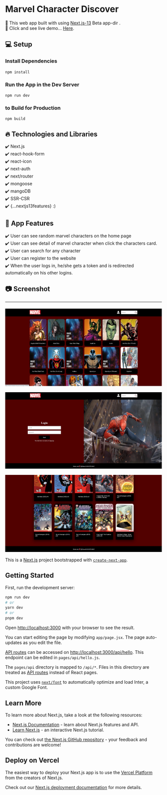 # Marvel Character Discover

🔸 This web app built with using [Next.js-13](https://nextjs.org/) Beta app-dir . <br>
🔸 Click and see live demo... [Here](https://marvel-character-discover.vercel.app/).

## 💻 Setup <br>

### Install Dependencies

```
npm install
```

### Run the App in the Dev Server

```
npm run dev
```

### to Build for Production

```
npm build
```

## 🔥 Technologies and Libraries <br>

✔️ Next.js <br>
✔️ react-hook-form <br>
✔️ react-icon <br>
✔️ next-auth <br>
✔️ next/router <br>
✔️ mongoose <br>
✔️ mangoDB <br>
✔️ SSR-CSR <br>
✔️ {...nextjs13features} :) <br>

## 🚀 App Features <br>

✔️ User can see random marvel characters on the home page <br>
✔️ User can see detail of marvel character when click the characters card. <br>
✔️ User can search for any character <br>
✔️ User can register to the website <br>
✔️ When the user logs in, he/she gets a token and is redirected automatically on his other logins.<br>

## 📷 Screenshot <hr>

<img src="./assets/photo/m1.jpg">
<br>
<br>
<img src="./assets/photo/m2.jpg">
<br>
<br>
<img src="./assets/photo/m3.jpg">

This is a [Next.js](https://nextjs.org/) project bootstrapped with [`create-next-app`](https://github.com/vercel/next.js/tree/canary/packages/create-next-app).

## Getting Started

First, run the development server:

```bash
npm run dev
# or
yarn dev
# or
pnpm dev
```

Open [http://localhost:3000](http://localhost:3000) with your browser to see the result.

You can start editing the page by modifying `app/page.jsx`. The page auto-updates as you edit the file.

[API routes](https://nextjs.org/docs/api-routes/introduction) can be accessed on [http://localhost:3000/api/hello](http://localhost:3000/api/hello). This endpoint can be edited in `pages/api/hello.js`.

The `pages/api` directory is mapped to `/api/*`. Files in this directory are treated as [API routes](https://nextjs.org/docs/api-routes/introduction) instead of React pages.

This project uses [`next/font`](https://nextjs.org/docs/basic-features/font-optimization) to automatically optimize and load Inter, a custom Google Font.

## Learn More

To learn more about Next.js, take a look at the following resources:

- [Next.js Documentation](https://nextjs.org/docs) - learn about Next.js features and API.
- [Learn Next.js](https://nextjs.org/learn) - an interactive Next.js tutorial.

You can check out [the Next.js GitHub repository](https://github.com/vercel/next.js/) - your feedback and contributions are welcome!

## Deploy on Vercel

The easiest way to deploy your Next.js app is to use the [Vercel Platform](https://vercel.com/new?utm_medium=default-template&filter=next.js&utm_source=create-next-app&utm_campaign=create-next-app-readme) from the creators of Next.js.

Check out our [Next.js deployment documentation](https://nextjs.org/docs/deployment) for more details.
